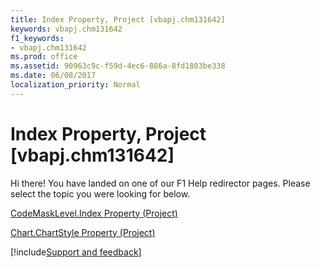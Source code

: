```yaml
---
title: Index Property, Project [vbapj.chm131642]
keywords: vbapj.chm131642
f1_keywords:
- vbapj.chm131642
ms.prod: office
ms.assetid: 90963c9c-f59d-4ec6-886a-8fd1803be338
ms.date: 06/08/2017
localization_priority: Normal
---
```



# Index Property, Project [vbapj.chm131642]

Hi there! You have landed on one of our F1 Help redirector pages. Please select the topic you were looking for below.

[CodeMaskLevel.Index Property (Project)](http://msdn.microsoft.com/library/434006d5-c1da-d0f0-abd1-22791321284d%28Office.15%29.aspx)

[Chart.ChartStyle Property (Project)](http://msdn.microsoft.com/library/e90f17dd-b9a8-4da1-d66a-2940e47953b5%28Office.15%29.aspx)

[!include[Support and feedback](~/includes/feedback-boilerplate.md)]